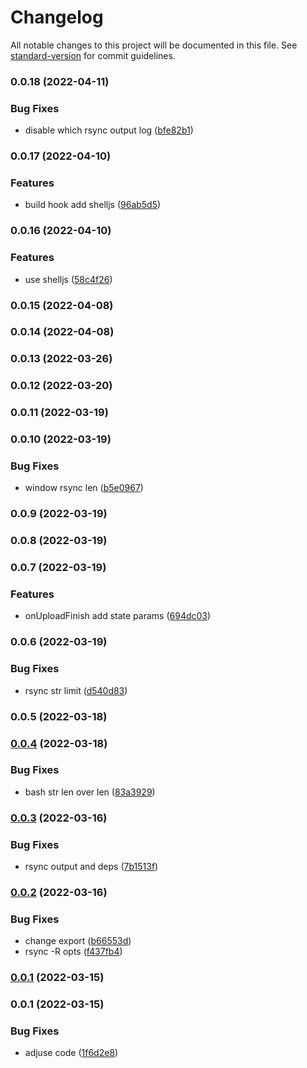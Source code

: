 # Changelog

All notable changes to this project will be documented in this file. See [standard-version](https://github.com/conventional-changelog/standard-version) for commit guidelines.

### 0.0.18 (2022-04-11)


### Bug Fixes

* disable which rsync output log ([bfe82b1](https://github.com/planjs/webpack-deploy-plugin/commit/bfe82b11aa84161429d87f1d5132377286a05b42))

### 0.0.17 (2022-04-10)


### Features

* build hook add shelljs ([96ab5d5](https://github.com/planjs/webpack-deploy-plugin/commit/96ab5d5141a469f21ce20b2d35fe79b8305c4934))

### 0.0.16 (2022-04-10)


### Features

* use shelljs ([58c4f26](https://github.com/planjs/webpack-deploy-plugin/commit/58c4f26e33f6a86b9ed19e8ab6e7e9f02d523ffd))

### 0.0.15 (2022-04-08)

### 0.0.14 (2022-04-08)

### 0.0.13 (2022-03-26)

### 0.0.12 (2022-03-20)

### 0.0.11 (2022-03-19)

### 0.0.10 (2022-03-19)


### Bug Fixes

* window rsync len ([b5e0967](https://github.com/planjs/webpack-deploy-plugin/commit/b5e0967c2fa6a438d704c291ac67917b405de228))

### 0.0.9 (2022-03-19)

### 0.0.8 (2022-03-19)

### 0.0.7 (2022-03-19)


### Features

* onUploadFinish add state params ([694dc03](https://github.com/planjs/webpack-deploy-plugin/commit/694dc03b4d4fadbd6267de951f1ae2535a022d5e))

### 0.0.6 (2022-03-19)


### Bug Fixes

* rsync str limit ([d540d83](https://github.com/planjs/webpack-deploy-plugin/commit/d540d831366536c5a9e4f23536b7813e7ae14f21))

### 0.0.5 (2022-03-18)

### [0.0.4](https://github.com/planjs/webpack-deploy-plugin/compare/stable-0.0.3...stable-0.0.4) (2022-03-18)


### Bug Fixes

* bash str len over len ([83a3929](https://github.com/planjs/webpack-deploy-plugin/commit/83a39296abc82764096ae90299085a477cab0406))

### [0.0.3](https://github.com/planjs/webpack-deploy-plugin/compare/stable-0.0.2...stable-0.0.3) (2022-03-16)


### Bug Fixes

* rsync output and deps ([7b1513f](https://github.com/planjs/webpack-deploy-plugin/commit/7b1513f20d9364ffc1fc3ca46ae77a32d452d4e4))

### [0.0.2](https://github.com/planjs/webpack-deploy-plugin/compare/stable-0.0.1...stable-0.0.2) (2022-03-16)


### Bug Fixes

* change export ([b66553d](https://github.com/planjs/webpack-deploy-plugin/commit/b66553d1395e0026d6eddb540837276dc0ef3e06))
* rsync -R opts ([f437fb4](https://github.com/planjs/webpack-deploy-plugin/commit/f437fb4f439bba568b9fdfcd8f0f055478858579))

### [0.0.1](https://github.com/planjs/webpack-deploy-plugin/compare/stable-0.0.1...stable-0.0.1) (2022-03-15)

### 0.0.1 (2022-03-15)


### Bug Fixes

* adjuse code ([1f6d2e8](https://github.com/planjs/webpack-deploy-plugin/commit/1f6d2e8ec490f74c1d3a6497e5fbec09abf0dbaa))

